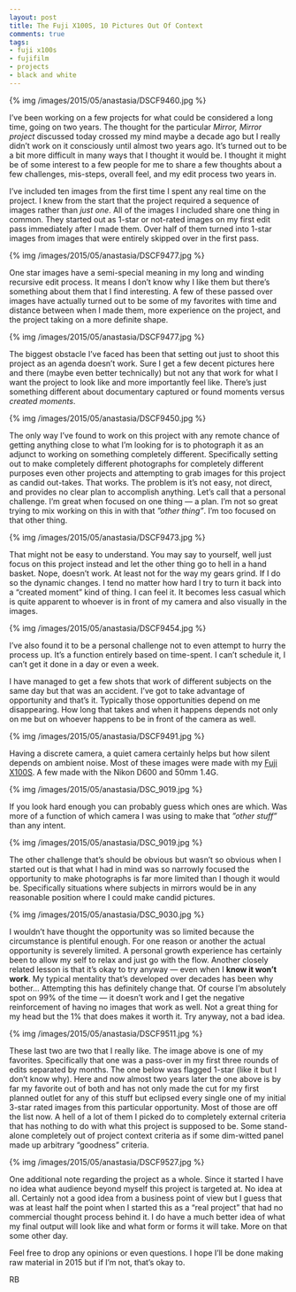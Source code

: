 ```yaml
---
layout: post
title: The Fuji X100S, 10 Pictures Out Of Context
comments: true
tags:
- fuji x100s
- fujifilm
- projects
- black and white
---
```


{% img /images/2015/05/anastasia/DSCF9460.jpg %}

I’ve been working on a few projects for what could be considered a long time, going on two years. The thought for the particular *Mirror, Mirror project* discussed today crossed my mind maybe a decade ago but I really didn’t work on it consciously until almost two years ago. It’s turned out to be a bit more difficult in many ways that I thought it would be. I thought it might be of some interest to a few people for me to share a few thoughts about a few challenges, mis-steps, overall feel, and my edit process two years in.

<!--more-->

I’ve included ten images from the first time I spent any real time on the project. I knew from the start that the project required a sequence of images rather than *just one*. All of the images I included share one thing in common. They started out as  1-star or not-rated images on my first edit pass immediately after I made them. Over half of them turned into 1-star images from images that were entirely skipped over in the first pass.

{% img /images/2015/05/anastasia/DSCF9477.jpg %}

One star images have a semi-special meaning in my long and winding recursive edit process. It means I don’t know why I like them but there’s something about them that I find interesting. A few of these passed over images have actually turned out to be some of my favorites with time and distance between when I made them, more experience on the project, and the project taking on a more definite shape.

{% img /images/2015/05/anastasia/DSCF9477.jpg %}

The biggest obstacle I’ve faced has been that setting out just to shoot this project as an agenda doesn’t work. Sure I get a few decent pictures here and there (maybe even better technically) but not any that work for what I want the project to look like and more importantly feel like. There’s just something different about documentary captured or found moments versus *created moments*.

{% img /images/2015/05/anastasia/DSCF9450.jpg %}

The only way I’ve found to work on this project with any remote chance of getting anything close to what I’m looking for is to photograph it as an adjunct to working on something completely different. Specifically setting out to make completely different photographs for completely different purposes even other projects and attempting to grab images for this project as candid out-takes. That works. The problem is it’s not easy, not direct, and provides no clear plan to accomplish anything. Let’s call that a personal challenge. I’m great when focused on one thing — a plan. I’m not so great trying to mix working on this in with that *”other thing”*. I’m too focused on that other thing. 

{% img /images/2015/05/anastasia/DSCF9473.jpg %}

That might not be easy to understand. You may say to yourself, well just focus on this project instead and let the other thing go to hell in a hand basket. Nope, doesn’t work. At least not for the way my gears grind. If I do so the dynamic changes. I tend no matter how hard I try to turn it back into a “created moment” kind of thing. I can feel it. It becomes less casual which is quite apparent to whoever is in front of my camera and also visually in the images.

{% img /images/2015/05/anastasia/DSCF9454.jpg %}

I’ve also found it to be a personal challenge not to even attempt to hurry the process up. It’s a function entirely based on time-spent. I can’t schedule it, I can’t get it done in a day or even a week. 

I have managed to get a few shots that work of different subjects on the same day but that was an accident. I’ve got to take advantage of opportunity and that’s it. Typically those opportunities depend on me disappearing. How long that takes and when it happens depends not only on me but on whoever happens to be in front of the camera as well. 

{% img /images/2015/05/anastasia/DSCF9491.jpg %}

Having a discrete camera, a quiet camera certainly helps but how silent depends on ambient noise. Most of these images were made with my [Fuji X100S](http://amzn.to/1KwqbEg "Fuji X100S at Amazon"). A few made with the Nikon D600 and 50mm 1.4G.

{% img /images/2015/05/anastasia/DSC_9019.jpg %}

If you look hard enough you can probably guess which ones are which. Was more of a function of which camera I was using to make that *”other stuff”* than any intent.

{% img /images/2015/05/anastasia/DSC_9019.jpg %}

The other challenge that’s should be obvious but wasn’t so obvious when I started out is that what I had in mind was so narrowly focused the opportunity to make photographs is far more limited than I though it would be. Specifically situations where subjects in mirrors would be in any reasonable position where I could make candid pictures. 

{% img /images/2015/05/anastasia/DSC_9030.jpg %}

I wouldn’t have thought the opportunity was so limited because the circumstance is plentiful enough. For one reason or another the actual opportunity is severely limited. A personal growth experience has certainly been to allow my self to relax and just go with the flow. Another closely related lesson is that it’s okay to try anyway — even when I **know it won’t work**. My typical mentality that’s developed over decades has been why bother… Attempting this has definitely change that. Of course I’m absolutely spot on 99% of the time — it doesn’t work and I get the negative reinforcement of having no images that work as well. Not a great thing for my head but the 1% that does makes it worth it. Try anyway, not a bad idea.

{% img /images/2015/05/anastasia/DSCF9511.jpg %}

These last two are two that I really like. The image above is one of my favorites. Specifically that one was a pass-over in my first three rounds of edits separated by months. The one below was flagged 1-star (like it but I don’t know why). Here and now almost two years later the one above is by far my favorite out of both and has not only made the cut for my first planned outlet for any of this stuff but eclipsed every single one of my initial 3-star rated images from this particular opportunity. Most of those are off the list now. A hell of a lot of them I picked do to completely external criteria that has nothing to do with what this project is supposed to be. Some stand-alone completely out of project context criteria as if some dim-witted panel made up arbitrary “goodness” criteria.

{% img /images/2015/05/anastasia/DSCF9527.jpg %}

One additional note regarding the project as a whole. Since it started I have no idea what audience beyond myself this project is targeted at. No idea at all. Certainly not a good idea from a business point of view but I guess that was at least half the point when I started this as a “real project” that had no commercial thought process behind it. I do have a much better idea of what my final output will look like and what form or forms it will take. More on that some other day.

Feel free to drop any opinions or even questions. I hope I’ll be done making raw material in 2015 but if I’m not, that’s okay to.

RB